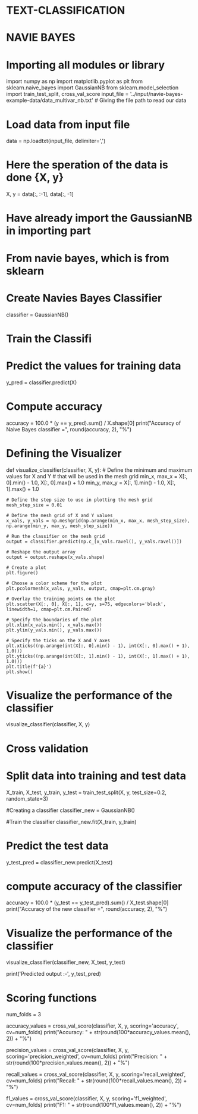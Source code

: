 # TEXT-CLASSIFICATION
# NAVIE BAYES
# Importing all modules or library
import numpy as np
import matplotlib.pyplot as plt
from sklearn.naive_bayes import GaussianNB
from sklearn.model_selection import train_test_split, cross_val_score
input_file = '../input/navie-bayes-example-data/data_multivar_nb.txt' # Giving the file path to read our data

# Load data from input file
data = np.loadtxt(input_file, delimiter=',')

# Here the speration of the data is done {X, y}
X, y = data[:, :-1], data[:, -1]
# Have already import the GaussianNB in importing part
# From navie bayes, which is from sklearn
# Create Navies Bayes Classifier
classifier = GaussianNB()

# Train the Classifi
# Predict the values for training data
y_pred = classifier.predict(X)

# Compute accuracy
accuracy = 100.0 * (y == y_pred).sum() / X.shape[0]
print("Accuracy of Naive Bayes classifier =", round(accuracy, 2), "%")
# Defining the Visualizer 
def visualize_classifier(classifier, X, y):
    # Define the minimum and maximum values for X and Y
    # that will be used in the mesh grid
    min_x, max_x = X[:, 0].min() - 1.0, X[:, 0].max() + 1.0
    min_y, max_y = X[:, 1].min() - 1.0, X[:, 1].max() + 1.0

    # Define the step size to use in plotting the mesh grid 
    mesh_step_size = 0.01

    # Define the mesh grid of X and Y values
    x_vals, y_vals = np.meshgrid(np.arange(min_x, max_x, mesh_step_size), np.arange(min_y, max_y, mesh_step_size))

    # Run the classifier on the mesh grid
    output = classifier.predict(np.c_[x_vals.ravel(), y_vals.ravel()])

    # Reshape the output array
    output = output.reshape(x_vals.shape)

    # Create a plot
    plt.figure()

    # Choose a color scheme for the plot 
    plt.pcolormesh(x_vals, y_vals, output, cmap=plt.cm.gray)

    # Overlay the training points on the plot 
    plt.scatter(X[:, 0], X[:, 1], c=y, s=75, edgecolors='black', linewidth=1, cmap=plt.cm.Paired)
    
    # Specify the boundaries of the plot
    plt.xlim(x_vals.min(), x_vals.max())
    plt.ylim(y_vals.min(), y_vals.max())

    # Specify the ticks on the X and Y axes
    plt.xticks((np.arange(int(X[:, 0].min() - 1), int(X[:, 0].max() + 1), 1.0)))
    plt.yticks((np.arange(int(X[:, 1].min() - 1), int(X[:, 1].max() + 1), 1.0)))
    plt.title(f'{a}')
    plt.show()
# Visualize the performance of the classifier
visualize_classifier(classifier, X, y)
# Cross validation 

# Split data into training and test data 
X_train, X_test, y_train, y_test = train_test_split(X, y, test_size=0.2, random_state=3)

#Creating a classifier
classifier_new = GaussianNB()

#Train the classifier
classifier_new.fit(X_train, y_train)

# Predict the test data
y_test_pred = classifier_new.predict(X_test)
# compute accuracy of the classifier
accuracy = 100.0 * (y_test == y_test_pred).sum() / X_test.shape[0]
print("Accuracy of the new classifier =", round(accuracy, 2), "%")

# Visualize the performance of the classifier
visualize_classifier(classifier_new, X_test, y_test)

print('Predicted output :-', y_test_pred)
# Scoring functions

num_folds = 3

accuracy_values = cross_val_score(classifier, X, y, scoring='accuracy', cv=num_folds)
print("Accuracy: " + str(round(100*accuracy_values.mean(), 2)) + "%")

precision_values = cross_val_score(classifier, X, y, scoring='precision_weighted', cv=num_folds)
print("Precision: " + str(round(100*precision_values.mean(), 2)) + "%")

recall_values = cross_val_score(classifier, X, y, scoring='recall_weighted', cv=num_folds)
print("Recall: " + str(round(100*recall_values.mean(), 2)) + "%")

f1_values = cross_val_score(classifier, X, y, scoring='f1_weighted', cv=num_folds)
print("F1: " + str(round(100*f1_values.mean(), 2)) + "%")
